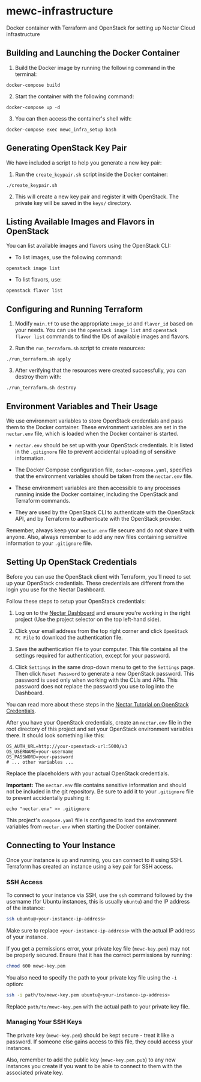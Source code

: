 # mewc-infrastructure
Docker container with Terraform and OpenStack for setting up Nectar Cloud infrastructure


## Building and Launching the Docker Container

1. Build the Docker image by running the following command in the terminal:
```
docker-compose build
```

2. Start the container with the following command:
```
docker-compose up -d
```

3. You can then access the container's shell with:
```
docker-compose exec mewc_infra_setup bash
```

## Generating OpenStack Key Pair

We have included a script to help you generate a new key pair:

1. Run the `create_keypair.sh` script inside the Docker container:
```
./create_keypair.sh
```

2. This will create a new key pair and register it with OpenStack. The private key will be saved in the `keys/` directory.

## Listing Available Images and Flavors in OpenStack

You can list available images and flavors using the OpenStack CLI:

- To list images, use the following command:
```
openstack image list
```

- To list flavors, use:
```
openstack flavor list
```

## Configuring and Running Terraform

1. Modify `main.tf` to use the appropriate `image_id` and `flavor_id` based on your needs. You can use the `openstack image list` and `openstack flavor list` commands to find the IDs of available images and flavors.

2. Run the `run_terraform.sh` script to create resources:
```
./run_terraform.sh apply
```

3. After verifying that the resources were created successfully, you can destroy them with:
```
./run_terraform.sh destroy
```

## Environment Variables and Their Usage

We use environment variables to store OpenStack credentials and pass them to the Docker container. These environment variables are set in the `nectar.env` file, which is loaded when the Docker container is started.

- `nectar.env` should be set up with your OpenStack credentials. It is listed in the `.gitignore` file to prevent accidental uploading of sensitive information.

- The Docker Compose configuration file, `docker-compose.yaml`, specifies that the environment variables should be taken from the `nectar.env` file.

- These environment variables are then accessible to any processes running inside the Docker container, including the OpenStack and Terraform commands.

- They are used by the OpenStack CLI to authenticate with the OpenStack API, and by Terraform to authenticate with the OpenStack provider.

Remember, always keep your `nectar.env` file secure and do not share it with anyone. Also, always remember to add any new files containing sensitive information to your `.gitignore` file.


## Setting Up OpenStack Credentials

Before you can use the OpenStack client with Terraform, you'll need to set up your OpenStack credentials. These credentials are different from the login you use for the Nectar Dashboard.

Follow these steps to setup your OpenStack credentials:

1. Log on to the [Nectar Dashboard](https://dashboard.rc.nectar.org.au) and ensure you're working in the right project (Use the project selector on the top left-hand side).

2. Click your email address from the top right corner and click `OpenStack RC File` to download the authentication file.

3. Save the authentication file to your computer. This file contains all the settings required for authentication, except for your password.

4. Click `Settings` in the same drop-down menu to get to the `Settings` page. Then click `Reset Password` to generate a new OpenStack password. This password is used only when working with the CLIs and APIs. This password does not replace the password you use to log into the Dashboard.

You can read more about these steps in the [Nectar Tutorial on OpenStack Credentials](https://tutorials.rc.nectar.org.au/openstack-cli/04-credentials).

After you have your OpenStack credentials, create an `nectar.env` file in the root directory of this project and set your OpenStack environment variables there. It should look something like this:

```env
OS_AUTH_URL=http://your-openstack-url:5000/v3
OS_USERNAME=your-username
OS_PASSWORD=your-password
# ... other variables ...
```

Replace the placeholders with your actual OpenStack credentials. 

**Important:** The `nectar.env` file contains sensitive information and should not be included in the git repository. Be sure to add it to your `.gitignore` file to prevent accidentally pushing it:

```git
echo "nectar.env" >> .gitignore
```

This project's `compose.yaml` file is configured to load the environment variables from `nectar.env` when starting the Docker container.

## Connecting to Your Instance

Once your instance is up and running, you can connect to it using SSH. Terraform has created an instance using a key pair for SSH access.

### SSH Access

To connect to your instance via SSH, use the `ssh` command followed by the username (for Ubuntu instances, this is usually `ubuntu`) and the IP address of the instance:

```bash
ssh ubuntu@<your-instance-ip-address>
```

Make sure to replace `<your-instance-ip-address>` with the actual IP address of your instance.

If you get a permissions error, your private key file (`mewc-key.pem`) may not be properly secured. Ensure that it has the correct permissions by running:

```bash
chmod 600 mewc-key.pem
```

You also need to specify the path to your private key file using the `-i` option:

```bash
ssh -i path/to/mewc-key.pem ubuntu@<your-instance-ip-address>
```

Replace `path/to/mewc-key.pem` with the actual path to your private key file.

### Managing Your SSH Keys

The private key (`mewc-key.pem`) should be kept secure - treat it like a password. If someone else gains access to this file, they could access your instances.

Also, remember to add the public key (`mewc-key.pem.pub`) to any new instances you create if you want to be able to connect to them with the associated private key.

